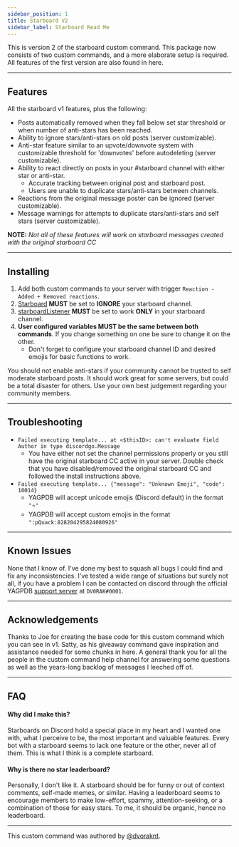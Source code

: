 ```yaml
---
sidebar_position: 1
title: Starboard V2
sidebar_label: Starboard Read Me
---
```


This is version 2 of the starboard custom command. This package now consists of two custom commands, and a more elaborate setup is required. All features of the first version are also found in here.

---

## Features
All the starboard v1 features, plus the following:
- Posts automatically removed when they fall below set star threshold or when number of anti-stars has been reached.
- Ability to ignore stars/anti-stars on old posts (server customizable).
- Anti-star feature similar to an upvote/downvote system with customizable threshold for 'downvotes' before autodeleting (server customizable).
- Ability to react directly on posts in your #starboard channel with either star or anti-star.
    - Accurate tracking between original post and starboard post.
    - Users are unable to duplicate stars/anti-stars between channels.
- Reactions from the original message poster can be ignored (server customizable).
- Message warnings for attempts to duplicate stars/anti-stars and self stars (server customizable).

**NOTE:** *Not all of these features will work on starboard messages created with the original starboard CC*

---

## Installing
1. Add both custom commands to your server with trigger `Reaction - Added + Removed reactions`.
2. [Starboard](starboard) **MUST** be set to **IGNORE** your starboard channel.
3. [starboardListener](starboardListener) **MUST** be set to work **ONLY** in your starboard channel.
4. **User configured variables MUST be the same between both commands**. If you change something on one be sure to change it on the other.
    - Don't forget to configure your starboard channel ID and desired emojis for basic functions to work.

You should not enable anti-stars if your community cannot be trusted to self moderate starboard posts. It should work great for some servers, but could be a total disaster for others. Use your own best judgement regarding your community members.

---

## **Troubleshooting**
- `Failed executing template... at <$thisID>: can't evaluate field Author in type discordgo.Message` 
  - You have either not set the channel permissions properly or you still have the original starboard CC active in your server. Double check that you have disabled/removed the original starboard CC and followed the install instructions above.
- `Failed executing template... {"message": "Unknown Emoji", "code": 10014}`
  - YAGPDB will accept unicode emojis (Discord default) in the format `"⭐"`
  - YAGPDB will accept custom emojis in the format `":pQuack:828204295824080926"`

---

## Known Issues
None that I know of. I've done my best to squash all bugs I could find and fix any inconsistencies. I've tested a wide range of situations but surely not all, if you have a problem I can be contacted on discord through the official YAGPDB [support server](https://discord.com/invite/4udtcA5) at `DV0RAK#0001`.

---

## Acknowledgements
Thanks to Joe for creating the base code for this custom command which you can see in v1. Satty, as his giveaway command gave inspiration and assistance needed for some chunks in here. A general thank you for all the people in the custom command help channel for answering some questions as well as the years-long backlog of messages I leeched off of.

---

## FAQ

#### Why did I make this?
Starboards on Discord hold a special place in my heart and I wanted one with, what I perceive to be, the most important and valuable features. Every bot with a starboard seems to lack one feature or the other, never all of them. This is what I think is a complete starboard.

#### Why is there no star leaderboard?
Personally, I don't like it. A starboard should be for funny or out of context comments, self-made memes, or similar. Having a leaderboard seems to encourage members to make low-effort, spammy, attention-seeking, or a combination of those for easy stars. To me, it should be organic, hence no leaderboard.

---

This custom command was authored by [@dvoraknt](https://github.com/dvoraknt).